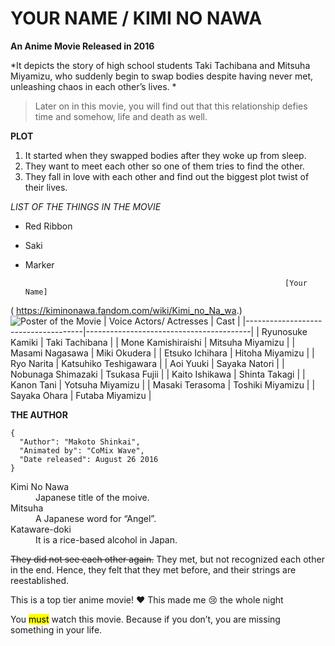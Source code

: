 # YOUR NAME / KIMI NO NAWA
**An Anime Movie Released in 2016**

*It depicts the story of high school students Taki Tachibana and Mitsuha Miyamizu, who suddenly begin to swap bodies despite having never met, unleashing chaos in each other’s lives. *

> Later on in this movie, you will find out that this relationship defies time and somehow, life and death as well.

**PLOT**
1. It started when they swapped bodies after they woke up from sleep.
2. They want to meet each other so one of them tries to find the other.
3. They fall in love with each other and find out the biggest plot twist of their lives.

*LIST OF THE THINGS IN THE MOVIE*
- Red Ribbon
- Saki
- Marker

                                                                [Your Name]
( https://kiminonawa.fandom.com/wiki/Kimi_no_Na_wa.)
 ![Poster of the Movie]( https://static.wikia.nocookie.net/kiminonawa/images/6/62/Kimi-no-Na-wa.-Visual.jpg/revision/latest?cb=20160927170951)
 | Voice Actors/ Actresses | Cast |
|-------------------------------------|-----------------------------------------|
| Ryunosuke Kamiki | Taki Tachibana |
| Mone Kamishiraishi | Mitsuha Miyamizu |
| Masami Nagasawa | Miki Okudera |
| Etsuko Ichihara | Hitoha Miyamizu |
| Ryo Narita | Katsuhiko Teshigawara |
| Aoi Yuuki | Sayaka Natori |
| Nobunaga Shimazaki | Tsukasa Fujii |
| Kaito Ishikawa | Shinta Takagi |
| Kanon Tani | Yotsuha Miyamizu |
| Masaki Terasoma | Toshiki Miyamizu |
| Sayaka Ohara | Futaba Miyamizu |

**THE AUTHOR**
```
{
  "Author": "Makoto Shinkai",
  "Animated by": "CoMix Wave",
  "Date released": August 26 2016
}
```
[^1]: The teenagers are connected with invisible red strings in their pinky. This symbolizes their destiny.
<dl>
  <dt>Kimi No Nawa</dt>
  <dd>Japanese title of the moive.</dd>
  <dt> Mitsuha</dt>
  <dd>A Japanese word for “Angel”.</dd>
  <dt> Kataware-doki</dt>
  <dd>It is a rice-based alcohol in Japan.</dd>
</dl>

~~They did not see each other again.~~ They met, but not recognized each other in the end. Hence, they felt that they met before, and their strings are reestablished.

This is a top tier anime movie! :heart:
This made me :cry:  the whole night

You <mark>must</mark> watch this movie. Because if you don’t, you are missing something in your life.

